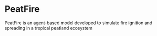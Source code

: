 # PeatFire
PeatFire is an agent-based model developed to simulate fire ignition and spreading in a tropical peatland ecosystem
